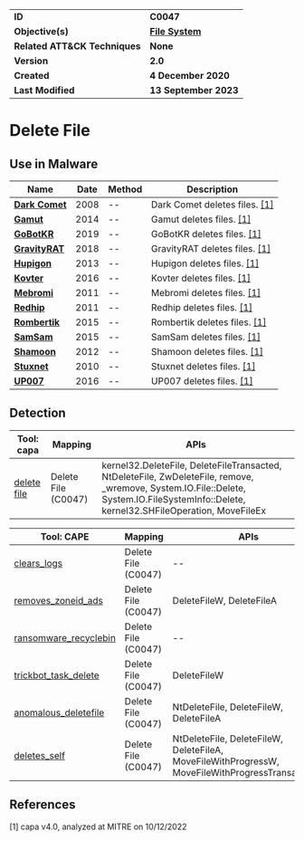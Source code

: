 <table>
<tr>
<td><b>ID</b></td>
<td><b>C0047</b></td>
</tr>
<tr>
<td><b>Objective(s)</b></td>
<td><b><a href="../file-system">File System</a></b></td>
</tr>
<tr>
<td><b>Related ATT&CK Techniques</b></td>
<td><b>None</b></td>
</tr>
<tr>
<td><b>Version</b></td>
<td><b>2.0</b></td>
</tr>
<tr>
<td><b>Created</b></td>
<td><b>4 December 2020</b></td>
</tr>
<tr>
<td><b>Last Modified</b></td>
<td><b>13 September 2023</b></td>
</tr>
</table>


# Delete File

## Use in Malware

|Name|Date|Method|Description|
|---|---|---|---|
|[**Dark Comet**](../xample-malware/dark-comet.md)|2008|--|Dark Comet deletes files. [[1]](#1)|
|[**Gamut**](../xample-malware/gamut.md)|2014|--|Gamut deletes files. [[1]](#1)|
|[**GoBotKR**](../xample-malware/gobotkr.md)|2019|--|GoBotKR deletes files. [[1]](#1)|
|[**GravityRAT**](../xample-malware/gravity-rat.md)|2018|--|GravityRAT deletes files. [[1]](#1)|
|[**Hupigon**](../xample-malware/hupigon.md)|2013|--|Hupigon deletes files. [[1]](#1)|
|[**Kovter**](../xample-malware/kovter.md)|2016|--|Kovter deletes files. [[1]](#1)|
|[**Mebromi**](../xample-malware/mebromi.md)|2011|--|Mebromi deletes files. [[1]](#1)|
|[**Redhip**](../xample-malware/rebhip.md)|2011|--|Redhip deletes files. [[1]](#1)|
|[**Rombertik**](../xample-malware/rombertik.md)|2015|--|Rombertik deletes files. [[1]](#1)|
|[**SamSam**](../xample-malware/samsam.md)|2015|--|SamSam deletes files. [[1]](#1)|
|[**Shamoon**](../xample-malware/shamoon.md)|2012|--|Shamoon deletes files. [[1]](#1)|
|[**Stuxnet**](../xample-malware/stuxnet.md)|2010|--|Stuxnet deletes files. [[1]](#1)|
|[**UP007**](../xample-malware/up007.md)|2016|--|UP007 deletes files. [[1]](#1)|

## Detection

|Tool: capa|Mapping|APIs|
|---|---|---|
|[delete file](https://github.com/mandiant/capa-rules/blob/master/host-interaction/file-system/delete/delete-file.yml)|Delete File (C0047)|kernel32.DeleteFile, DeleteFileTransacted, NtDeleteFile, ZwDeleteFile, remove, _wremove, System.IO.File::Delete, System.IO.FileSystemInfo::Delete, kernel32.SHFileOperation, MoveFileEx|

|Tool: CAPE|Mapping|APIs|
|---|---|---|
|[clears_logs](https://github.com/CAPESandbox/community/tree/master/modules/signatures/clears_logs.py)|Delete File (C0047)|--|
|[removes_zoneid_ads](https://github.com/CAPESandbox/community/tree/master/modules/signatures/removes_zoneid_ads.py)|Delete File (C0047)|DeleteFileW, DeleteFileA|
|[ransomware_recyclebin](https://github.com/CAPESandbox/community/tree/master/modules/signatures/ransomware_recyclebin.py)|Delete File (C0047)|--|
|[trickbot_task_delete](https://github.com/CAPESandbox/community/tree/master/modules/signatures/trickbot_task_delete.py)|Delete File (C0047)|DeleteFileW|
|[anomalous_deletefile](https://github.com/CAPESandbox/community/tree/master/modules/signatures/anomalous_deletefile.py)|Delete File (C0047)|NtDeleteFile, DeleteFileW, DeleteFileA|
|[deletes_self](https://github.com/CAPESandbox/community/tree/master/modules/signatures/deletes_self.py)|Delete File (C0047)|NtDeleteFile, DeleteFileW, DeleteFileA, MoveFileWithProgressW, MoveFileWithProgressTransactedW|

## References

<a name="1">[1]</a> capa v4.0, analyzed at MITRE on 10/12/2022

